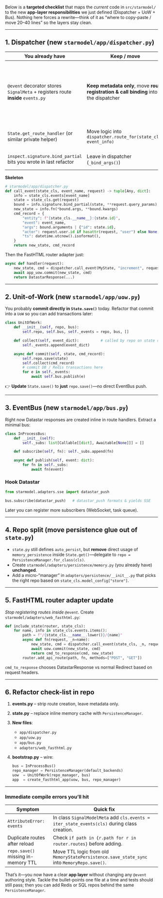 Below is a **targeted checklist** that maps the *current* code in `src/starmodel/` to the new **app-layer responsibilities** we just defined (Dispatcher + UoW + Bus).
Nothing here forces a rewrite—think of it as “where to copy-paste / move 20–40 lines” so the layers stay clean.

---

## 1. Dispatcher (new `starmodel/app/dispatcher.py`)

| You already have                                                                | Keep / move                                                                            | Why                                                                               |
| ------------------------------------------------------------------------------- | -------------------------------------------------------------------------------------- | --------------------------------------------------------------------------------- |
| `@event` decorator stores `SignalMeta` + registers route **inside** `events.py` | **Keep metadata only**, move **route registration & call binding** into the dispatcher | The dispatcher—not the decorator—decides *how* a request turns into an event call |
| `State.get_route_handler` (or similar private helper)                           | Move logic into `dispatcher.route_for(state_cls, event_info)`                          | Keeps HTTP wiring in app layer                                                    |
| `inspect.signature.bind_partial` bits you wrote in last refactor                | Leave in dispatcher (`_bind_args()`)                                                   | Pure application concern                                                          |

**Skeleton**

```python
# starmodel/app/dispatcher.py
def call_event(state_cls, event_name, request) -> tuple[Any, dict]:
    info = state_cls.events[event_name]
    state = state_cls.get(request)
    bound = info.signature.bind_partial(state, **request.query_params)
    new_state = info.fn(*bound.args, **bound.kwargs)
    cmd_record = {
        "entity": f"{state_cls.__name__}:{state.id}",
        "event": event_name,
        "args": bound.arguments | {"id": state.id},
        "actor": request.user.id if hasattr(request, "user") else None,
        "ts": datetime.utcnow().isoformat(),
    }
    return new_state, cmd_record
```

Then the FastHTML router adapter just:

```python
async def handler(request):
    new_state, cmd = dispatcher.call_event(MyState, "increment", request)
    await app_uow.commit(new_state, cmd)
    return DatastarResponse(...)
```

---

## 2. Unit-of-Work (new `starmodel/app/uow.py`)

You probably **commit directly in `State.save()`** today.
Refactor that commit into a `UoW` so you can add transactions later:

```python
class UnitOfWork:
    def __init__(self, repo, bus):
        self.repo, self.bus, self._events = repo, bus, []

    def collect(self, event_dict):          # called by repo on state change
        self._events.append(event_dict)

    async def commit(self, state, cmd_record):
        self.repo.save(state)
        self.collect(cmd_record)
        # commit DB / Redis transactions here
        for e in self._events:
            await self.bus.publish(e)
```

👉 **Update** `State.save()` to **just** `repo.save()`—no direct EventBus push.

---

## 3. EventBus (new `starmodel/app/bus.py`)

Right now Datastar responses are created inline in route handlers.
Extract a minimal bus:

```python
class InProcessBus:
    def __init__(self):
        self._subs: list[Callable[[dict], Awaitable[None]]] = []

    def subscribe(self, fn): self._subs.append(fn)

    async def publish(self, event: dict):
        for fn in self._subs:
            await fn(event)
```

### Hook Datastar

```python
from starmodel.adapters.sse import datastar_push

bus.subscribe(datastar_push)   # datastar_push formats & yields SSE
```

Later you can register more subscribers (WebSocket, task queue).

---

## 4. Repo split (move persistence glue out of `state.py`)

* `state.py` still defines `auto_persist`, but **remove** direct usage of `memory_persistence` inside `State.get()`—delegate to `repo = PersistenceManager.for_class(cls)`.
* Create `starmodel/adapters/persistence/memory.py` (you already have) **unchanged**.
* Add a micro-“manager” in `adapters/persistence/__init__.py` that picks the right repo based on `state_cls.model_config["store"]`.

---

## 5. FastHTML router adapter update

*Stop registering routes inside `@event`.*
Create `starmodel/adapters/web_fasthtml.py`:

```python
def include_state(router, state_cls):
    for name, info in state_cls.events.items():
        path = f"/{state_cls.__name__.lower()}/{name}"
        async def fn(request, _n=name):
            new_state, cmd = dispatcher.call_event(state_cls, _n, request)
            await uow.commit(new_state, cmd)
            return cmd_to_response(cmd, new_state)
        router.add_api_route(path, fn, methods=["POST", "GET"])
```

`cmd_to_response` chooses DatastarResponse vs normal Redirect based on request headers.

---

## 6. Refactor check-list in repo

1. **events.py** – strip route creation, leave metadata only.
2. **state.py** – replace inline memory cache with `PersistenceManager`.
3. **New files**:

   * `app/dispatcher.py`
   * `app/uow.py`
   * `app/bus.py`
   * `adapters/web_fasthtml.py`
4. **bootstrap.py** – wire:

   ```python
   bus = InProcessBus()
   repo_manager = PersistenceManager(default_backends)
   uow  = UnitOfWork(repo_manager, bus)
   app  = create_fasthtml_app(uow, bus, repo_manager)
   ```

---

### Immediate compile errors you’ll hit

| Symptom                             | Quick fix                                                                                   |
| ----------------------------------- | ------------------------------------------------------------------------------------------- |
| `AttributeError: events`            | In class `SignalModelMeta` add `cls.events = iter_state_events(cls)` during class creation. |
| Duplicate routes after reload       | Check `if path in {r.path for r in router.routes}` before adding.                           |
| `repo.save()` missing in-memory TTL | Move TTL logic from old `MemoryStatePersistence.save_state_sync` into `MemoryRepo.save()`.  |

That’s it—you now have a clear **app layer** without changing any `@event` authoring style. Tackle the bullet-points one file at a time and tests should still pass; then you can add Redis or SQL repos behind the same `PersistenceManager`.
